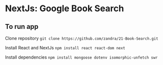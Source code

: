 # NextJs: Google Book Search

## To run app

Clone repository
`git clone https://github.com/zandra/21-Book-Search.git`

Install React and NextJs
`npm install react react-dom next`

Install dependencies
`npm install mongoose dotenv isomorphic-unfetch swr`
